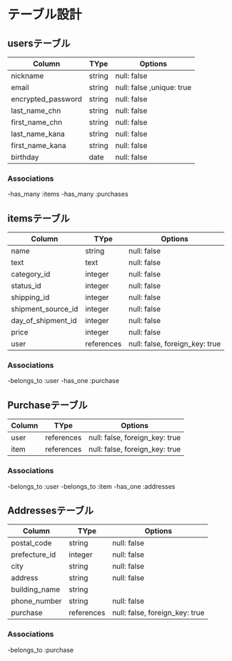 # テーブル設計

## usersテーブル

| Column             | TYpe   | Options                  |
| ------------------ | ------ | ------------------------ |
| nickname           | string | null: false              |
| email              | string | null: false ,unique: true|
| encrypted_password | string | null: false              |
| last_name_chn      | string | null: false              |
| first_name_chn     | string | null: false              |
| last_name_kana     | string | null: false              |
| first_name_kana    | string | null: false              |
| birthday           | date   | null: false              |

### Associations
  -has_many :items 
  -has_many :purchases

## itemsテーブル

| Column             | TYpe       | Options                        |
| ------------------ | ---------- | ------------------------------ |
| name               | string     | null: false                    |
| text               | text       | null: false                    |
| category_id        | integer    | null: false                    |
| status_id          | integer    | null: false                    |
| shipping_id        | integer    | null: false                    |
| shipment_source_id | integer    | null: false                    |
| day_of_shipment_id | integer    | null: false                    |
| price              | integer    | null: false                    |
| user               | references | null: false, foreign_key: true |

### Associations
  -belongs_to :user
  -has_one :purchase 

## Purchaseテーブル

| Column | TYpe       | Options                        |
| ------ | ---------- | ------------------------------ |
| user   | references | null: false, foreign_key: true |
| item   | references | null: false, foreign_key: true |

### Associations
  -belongs_to :user
  -belongs_to :item
  -has_one :addresses


## Addressesテーブル

| Column        | TYpe       | Options                        |
| ------------- | ---------- | ------------------------------ |
| postal_code   | string     | null: false                    |
| prefecture_id | integer    | null: false                    |
| city          | string     | null: false                    |
| address       | string     | null: false                    |
| building_name | string     |                                |
| phone_number  | string     | null: false                    |
| purchase      | references | null: false, foreign_key: true |

### Associations
  -belongs_to :purchase